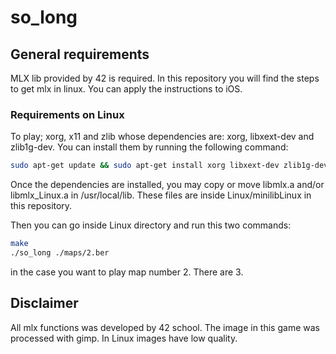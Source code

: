 # so_long

## General requirements
MLX lib provided by 42 is required. In this repository you will find the steps to get mlx in linux. You can apply the instructions to iOS.

### Requirements on Linux
To play; xorg, x11 and zlib whose dependencies are: xorg, libxext-dev and zlib1g-dev. You can install them by running the following command:
```bash
sudo apt-get update && sudo apt-get install xorg libxext-dev zlib1g-dev libbsd-dev
```
Once the dependencies are installed, you may copy or move libmlx.a and/or libmlx_Linux.a in /usr/local/lib. These files are inside Linux/minilibLinux in this repository.

Then you can go inside Linux directory and run this two commands:
```bash
make
./so_long ./maps/2.ber
```
in the case you want to play map number 2. There are 3.

## Disclaimer
All mlx functions was developed by 42 school.
The image in this game was processed with gimp. In Linux images have low quality.
